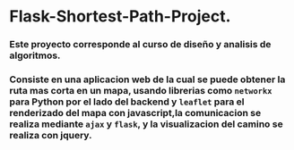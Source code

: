# Flask-Shortest-Path-Project.
### Este proyecto corresponde al curso de diseño y analisis de algoritmos.
### Consiste en una aplicacion web de la cual se puede obtener la ruta mas corta en un mapa, usando librerias como `networkx` para Python por el lado del backend y `leaflet` para el renderizado del mapa con javascript,la comunicacion se realiza mediante `ajax` y `flask`, y la visualizacion del camino se realiza con jquery.
